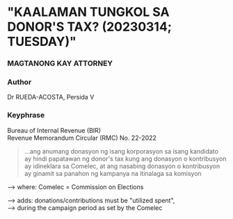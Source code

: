 # "KAALAMAN TUNGKOL SA DONOR'S TAX? (20230314; TUESDAY)"

### MAGTANONG KAY ATTORNEY

### Author

Dr RUEDA-ACOSTA, Persida V

### Keyphrase

Bureau of Internal Revenue (BIR)<br/>
Revenue Memorandum Circular (RMC) No. 22-2022

> ...ang anumang donasyon ng isang korporasyon sa isang kandidato ay hindi papatawan ng donor's tax kung ang donasyon o kontribusyon ay idineklara sa Comelec, at ang nasabing donasyon o kontribusyon ay ginamit sa panahon ng kampanya na itinalaga sa komisyon

--> where: Comelec = Commission on Elections<br/>

--> adds: donations/contributions must be "utilized spent",<br/>
--> during the campaign period as set by the Comelec


